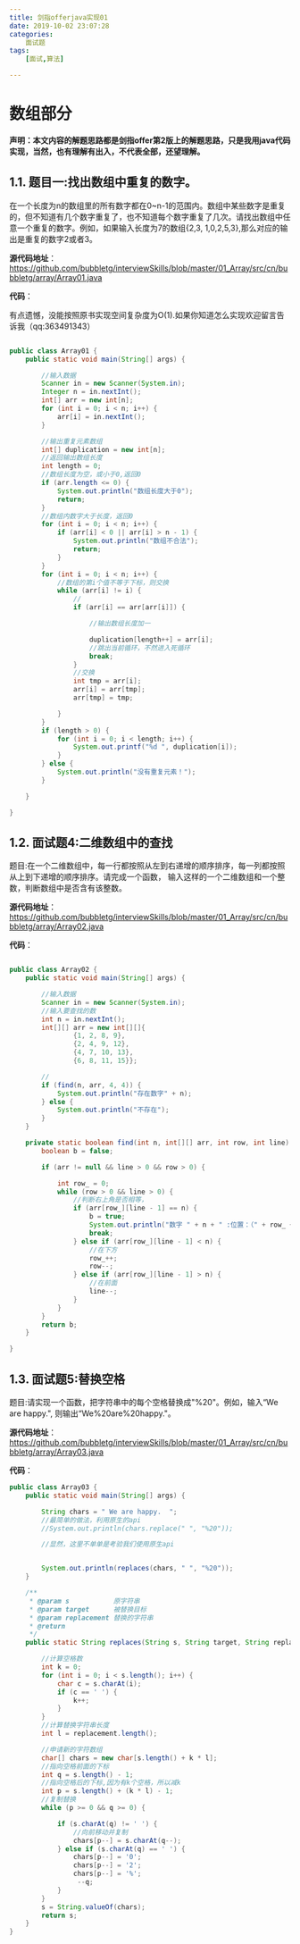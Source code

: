 ```yaml
---
title: 剑指offerjava实现01
date: 2019-10-02 23:07:28
categories:
	面试题
tags:
	[面试,算法]

---
```


# 数组部分

**声明：本文内容的解题思路都是剑指offer第2版上的解题思路，只是我用java代码实现，当然，也有理解有出入，不代表全部，还望理解。**

## **1.1.** **题目一:找出数组中重复的数字。**

在一个长度为n的数组里的所有数字都在0~n-1的范围内。数组中某些数字是重复的，但不知道有几个数字重复了，也不知道每个数字重复了几次。请找出数组中任意一个重复的数字。例如，如果输入长度为7的数组{2,3, 1,0,2,5,3},那么对应的输出是重复的数字2或者3。

**源代码地址**：https://github.com/bubbletg/interviewSkills/blob/master/01_Array/src/cn/bubbletg/array/Array01.java

**代码**：

有点遗憾，没能按照原书实现空间复杂度为O(1).如果你知道怎么实现欢迎留言告诉我（qq:363491343）

```java

public class Array01 {
    public static void main(String[] args) {

        //输入数据
        Scanner in = new Scanner(System.in);
        Integer n = in.nextInt();
        int[] arr = new int[n];
        for (int i = 0; i < n; i++) {
            arr[i] = in.nextInt();
        }

        //输出重复元素数组
        int[] duplication = new int[n];
        //返回输出数组长度
        int length = 0;
        //数组长度为空，或小于0,返回0
        if (arr.length <= 0) {
            System.out.println("数组长度大于0");
            return;
        }
        //数组内数字大于长度，返回0
        for (int i = 0; i < n; i++) {
            if (arr[i] < 0 || arr[i] > n - 1) {
                System.out.println("数组不合法");
                return;
            }
        }
        for (int i = 0; i < n; i++) {
            //数组的第i个值不等于下标，则交换
            while (arr[i] != i) {
                //
                if (arr[i] == arr[arr[i]]) {

                    //输出数组长度加一

                    duplication[length++] = arr[i];
                    //跳出当前循环，不然进入死循环
                    break;
                }
                //交换
                int tmp = arr[i];
                arr[i] = arr[tmp];
                arr[tmp] = tmp;

            }
        }
        if (length > 0) {
            for (int i = 0; i < length; i++) {
                System.out.printf("%d ", duplication[i]);
            }
        } else {
            System.out.println("没有重复元素！");
        }

    }

}
```





 

## **1.2.** **面试题4:二维数组中的查找**

题目:在一个二维数组中，每一行都按照从左到右递增的顺序排序，每一列都按照从上到下递增的顺序排序。请完成一个函数， 输入这样的一个二维数组和一个整数，判断数组中是否含有该整数。

**源代码地址**：https://github.com/bubbletg/interviewSkills/blob/master/01_Array/src/cn/bubbletg/array/Array02.java

**代码**：

```java 

public class Array02 {
    public static void main(String[] args) {

        //输入数据
        Scanner in = new Scanner(System.in);
        //输入要查找的数
        int n = in.nextInt();
        int[][] arr = new int[][]{
                {1, 2, 8, 9},
                {2, 4, 9, 12},
                {4, 7, 10, 13},
                {6, 8, 11, 15}};

        //
        if (find(n, arr, 4, 4)) {
            System.out.println("存在数字" + n);
        } else {
            System.out.println("不存在");
        }
    }

    private static boolean find(int n, int[][] arr, int row, int line) {
        boolean b = false;

        if (arr != null && line > 0 && row > 0) {

            int row_ = 0;
            while (row > 0 && line > 0) {
                //判断右上角是否相等，
                if (arr[row_][line - 1] == n) {
                    b = true;
                    System.out.println("数字 " + n + " :位置：（" + row_ + "," + (line - 1) + "）");
                    break;
                } else if (arr[row_][line - 1] < n) {
                    //在下方
                    row_++;
                    row--;
                } else if (arr[row_][line - 1] > n) {
                    //在前面
                    line--;
                }
            }
        }
        return b;
    }

}

```

## **1.3.** **面试题5:替换空格**

题目:请实现一个函数，把字符串中的每个空格替换成"%20"。例如，输入“We are happy.", 则输出“We%20are%20happy."。

**源代码地址**：https://github.com/bubbletg/interviewSkills/blob/master/01_Array/src/cn/bubbletg/array/Array03.java

**代码**：

```java
public class Array03 {
    public static void main(String[] args) {

        String chars = " We are happy.  ";
        //最简单的做法，利用原生的api
        //System.out.println(chars.replace(" ", "%20"));

        //显然，这里不单单是考验我们使用原生api


        System.out.println(replaces(chars, " ", "%20"));
    }

    /**
     * @param s           原字符串
     * @param target      被替换目标
     * @param replacement 替换的字符串
     * @return
     */
    public static String replaces(String s, String target, String replacement) {

        //计算空格数
        int k = 0;
        for (int i = 0; i < s.length(); i++) {
            char c = s.charAt(i);
            if (c == ' ') {
                k++;
            }
        }
        //计算替换字符串长度
        int l = replacement.length();

        //申请新的字符数组
        char[] chars = new char[s.length() + k * l];
        //指向空格前面的下标
        int q = s.length() - 1;
        //指向空格后的下标,因为有k个空格，所以减k
        int p = s.length() + (k * l) - 1;
        //复制替换
        while (p >= 0 && q >= 0) {

            if (s.charAt(q) != ' ') {
                //向前移动并复制
                chars[p--] = s.charAt(q--);
            } else if (s.charAt(q) == ' ') {
                chars[p--] = '0';
                chars[p--] = '2';
                chars[p--] = '%';
                 --q;
            }
        }
        s = String.valueOf(chars);
        return s;
    }
}
```

